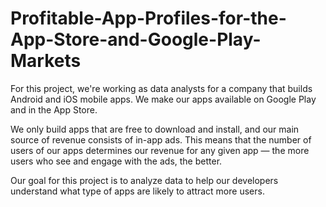 # Profitable-App-Profiles-for-the-App-Store-and-Google-Play-Markets

For this project, we're working as data analysts for a company that builds Android and iOS mobile apps. We make our apps available on Google Play and in the App Store.

We only build apps that are free to download and install, and our main source of revenue consists of in-app ads. This means that the number of users of our apps determines our revenue for any given app — the more users who see and engage with the ads, the better. 

Our goal for this project is to analyze data to help our developers understand what type of apps are likely to attract more users.
